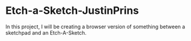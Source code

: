 # Etch-a-Sketch-JustinPrins
In this project, I will be creating a browser version of something between a sketchpad and an Etch-A-Sketch.
